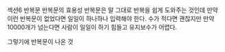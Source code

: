 섹션6 반복문
반복문의 효용성
반복문은 말 그대로 반복을 쉽게 도와주는 것인데 만약 이런 반복문이 없었다면 일일이 하나하나 입력해야 한다. 수가 적다면 괜찮지만 만약 10000개가 넘는다면 사람이 일일이 하기 힘들고 유지보수가 어렵다.

그렇기에 반복문이 나온 것
